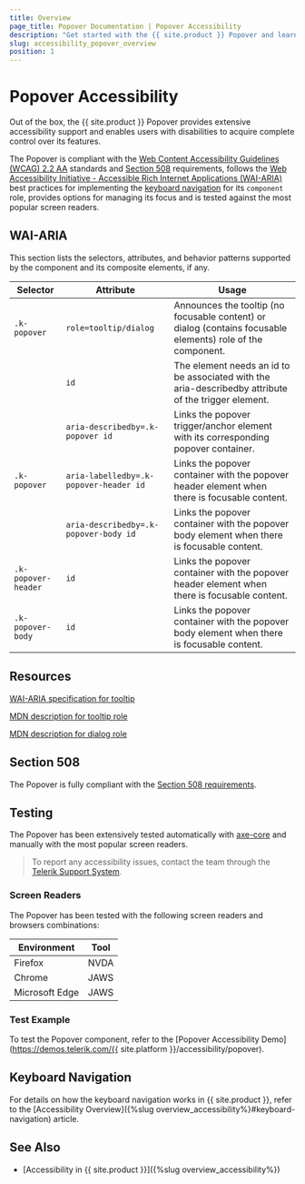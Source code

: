 ```yaml
---
title: Overview
page_title: Popover Documentation | Popover Accessibility
description: "Get started with the {{ site.product }} Popover and learn about its accessibility support for WAI-ARIA, Section 508, and WCAG 2.2."
slug: accessibility_popover_overview
position: 1
---
```


# Popover Accessibility





Out of the box, the {{ site.product }} Popover provides extensive accessibility support and enables users with disabilities to acquire complete control over its features.


The Popover is compliant with the [Web Content Accessibility Guidelines (WCAG) 2.2 AA](https://www.w3.org/TR/WCAG22/) standards and [Section 508](https://www.section508.gov/) requirements, follows the [Web Accessibility Initiative - Accessible Rich Internet Applications (WAI-ARIA)](https://www.w3.org/WAI/ARIA/apg/) best practices for implementing the [keyboard navigation](#keyboard-navigation) for its `component` role, provides options for managing its focus and is tested against the most popular screen readers.

## WAI-ARIA


This section lists the selectors, attributes, and behavior patterns supported by the component and its composite elements, if any.

| Selector | Attribute | Usage |
| -------- | --------- | ----- |
| `.k-popover` | `role=tooltip/dialog` | Announces the tooltip (no focusable content) or dialog (contains focusable elements) role of the component. |
|  | `id` | The element needs an id to be associated with the aria-describedby attribute of the trigger element. |
|  | `aria-describedby=.k-popover id` | Links the popover trigger/anchor element with its corresponding popover container. |
| `.k-popover` | `aria-labelledby=.k-popover-header id` | Links the popover container with the popover header element when there is focusable content. |
|  | `aria-describedby=.k-popover-body id` | Links the popover container with the popover body element when there is focusable content. |
| `.k-popover-header` | `id` | Links the popover container with the popover header element when there is focusable content. |
| `.k-popover-body` | `id` | Links the popover container with the popover body element when there is focusable content. |

## Resources

[WAI-ARIA specification for tooltip](https://www.w3.org/WAI/ARIA/apg/patterns/tooltip/)

[MDN description for tooltip role](https://developer.mozilla.org/en-US/docs/Web/Accessibility/ARIA/Roles/tooltip_role)

[MDN description for dialog role](https://developer.mozilla.org/en-US/docs/Web/Accessibility/ARIA/Roles/dialog_role)

## Section 508


The Popover is fully compliant with the [Section 508 requirements](http://www.section508.gov/).

## Testing


The Popover has been extensively tested automatically with [axe-core](https://github.com/dequelabs/axe-core) and manually with the most popular screen readers.

> To report any accessibility issues, contact the team through the [Telerik Support System](https://www.telerik.com/account/support-center).

### Screen Readers


The Popover has been tested with the following screen readers and browsers combinations:

| Environment | Tool |
| ----------- | ---- |
| Firefox | NVDA |
| Chrome | JAWS |
| Microsoft Edge | JAWS |



### Test Example

To test the Popover component, refer to the [Popover Accessibility Demo](https://demos.telerik.com/{{ site.platform }}/accessibility/popover).

## Keyboard Navigation

For details on how the keyboard navigation works in {{ site.product }}, refer to the [Accessibility Overview]({%slug overview_accessibility%}#keyboard-navigation) article.

## See Also

* [Accessibility in {{ site.product }}]({%slug overview_accessibility%})